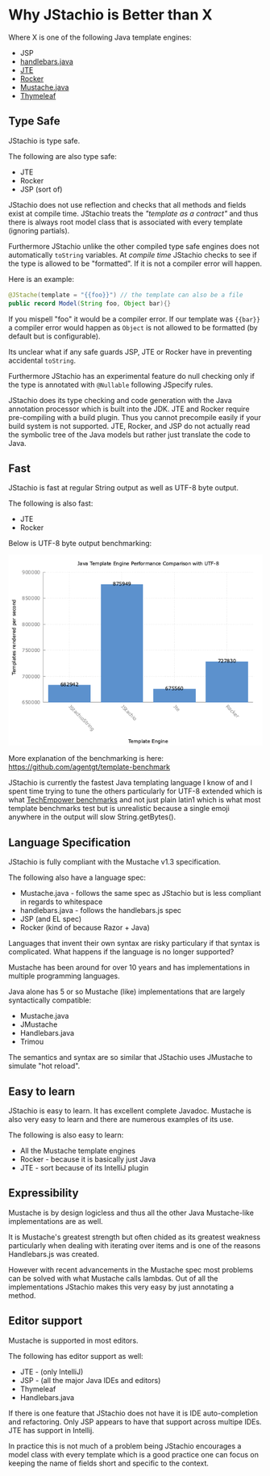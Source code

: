 # Why JStachio is Better than X

Where X is one of the following Java template engines:

* JSP
* [handlebars.java](https://github.com/jknack/handlebars.java)
* [JTE](https://github.com/casid/jte)
* [Rocker](https://github.com/fizzed/rocker)
* [Mustache.java](https://github.com/spullara/mustache.java)
* [Thymeleaf](https://www.thymeleaf.org/)


## Type Safe

JStachio is type safe.

The following are also type safe:

* JTE
* Rocker
* JSP (sort of)

JStachio does not use reflection and checks that all methods and fields exist at compile time.
JStachio treats the *"template as a contract"* and thus there is always root model class that is associated with
every template (ignoring partials).

Furthermore JStachio unlike the other compiled type safe engines does not automatically `toString` variables.
At *compile time* JStachio checks to see if the type is allowed to be "formatted". If it is not a compiler error
will happen.


Here is an example:

```java
@JStache(template = "{{foo}}") // the template can also be a file
public record Model(String foo, Object bar){}
```

If you mispell "foo" it would be a compiler error. If our template was `{{bar}}` a compiler
error would happen as `Object` is not allowed to be formatted (by default but is configurable).

Its unclear what if any safe guards JSP, JTE or Rocker have in preventing accidental `toString`.

Furthermore JStachio has an experimental feature do null checking only if the type is annotated
with `@Nullable` following JSpecify rules.


JStachio does its type checking and code generation with the Java annotation processor which is built into the JDK.
JTE and Rocker require pre-compiling with a build plugin. Thus you cannot precompile
easily if your build system is not supported. JTE, Rocker, and JSP do not actually read the symbolic tree of 
the Java models but rather just translate the code to Java. 

## Fast

JStachio is fast at regular String output as well as UTF-8 byte output.

The following is also fast:

* JTE
* Rocker

Below is UTF-8 byte output benchmarking:

![UTF-8 encode](https://github.com/agentgt/template-benchmark/blob/utf8/results-utf8.png?raw=true)

More explanation of the benchmarking is here:
https://github.com/agentgt/template-benchmark

JStachio is currently the fastest Java templating language I know of 
and I spent time trying to tune the others particularly for UTF-8 extended which is what
[TechEmpower benchmarks](https://www.techempower.com/benchmarks/) and not just plain latin1
which is what most template benchmarks test but is unrealistic because a single emoji anywhere in the output 
will slow String.getBytes().

## Language Specification 

JStachio is fully compliant with the Mustache v1.3 specification.

The following also have a language spec:

* Mustache.java - follows the same spec as JStachio but is less compliant in regards to whitespace
* handlebars.java - follows the handlebars.js spec
* JSP (and EL spec)
* Rocker (kind of because Razor + Java)


Languages that invent their own syntax are risky particulary if that syntax is complicated.
What happens if the language is no longer supported?

Mustache has been around for over 10 years and has implementations in multiple programming languages.

Java alone has 5 or so Mustache (like) implementations that are largely syntactically compatible:

 * Mustache.java
 * JMustache
 * Handlebars.java
 * Trimou

The semantics and syntax are so similar that JStachio uses JMustache to simulate "hot reload".

## Easy to learn

JStachio is easy to learn. It has excellent complete Javadoc. Mustache is also very easy to learn
and there are numerous examples of its use.

The following is also easy to learn:

* All the Mustache template engines 
* Rocker - because it is basically just Java
* JTE - sort because of its IntelliJ plugin

## Expressibility

Mustache is by design logicless and thus all the other Java Mustache-like implementations
are as well.

It is Mustache's greatest strength but often chided as its greatest weakness 
particularly when dealing with iterating over items and is one of the reasons Handlebars.js was created.

However with recent advancements in the Mustache spec most problems can be solved
with what Mustache calls lambdas. Out of all the implementations JStachio makes this
very easy by just annotating a method.


## Editor support

Mustache is supported in most editors. 

The following has editor support as well:

* JTE - (only IntelliJ)
* JSP - (all the major Java IDEs and editors)
* Thymeleaf 
* Handlebars.java

If there is one feature that JStachio does not have it is IDE auto-completion and refactoring. Only JSP
appears to have that support across multipe IDEs. JTE has support in Intellij.

In practice this is not much of a problem being JStachio encourages a model class with every template which is a good practice
one can focus on keeping the name of fields short and specific to the context. 
